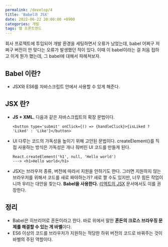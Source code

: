 ```yaml
---
permalink: /develop/4
title: 'Babel과 JSX'
date: 2022-06-22 20:00:00 +0900
categories: 개발
tags: 웹 프론트엔드
---
```


회사 프로젝트에 투입되어 개발 환경을 세팅하면서 오류가 났었는데, babel 어쩌구 저쩌구 버전이 안 맞다는 오류가 발생했던 적이 있다. 이때 이 babel이라는 걸 처음 접하고 이게 뭔가 했는데, 그 babel에 대해서 파헤쳐보자.

## Babel 이란?

- JSX와 ES6를 자바스크립트 안에서 사용할 수 있게 해준다.

## JSX 란?

- **JS + XML.** 다음과 같은 자바스크립트의 확장 문법이다.

  ```
  <button type='submit' onClick={() => {handleClick}>{isLiked ? 'Liked' : 'Like'}</button>
  ```

- UI 다루는 코드의 가독성을 높이기 위해 고안된 문법이다. createElement()를 직접 사용하는 방식은 가독성은 개나 줘버린 UI 코드를 만들게 된다.

  ```
  React.createElement('h1', null, 'Hello world')
  ---> <h1>Hello world</h1>
  ```

- JSX는 브라우저 종류, 버전에 따라서 지원을 안하기도 한다. 그러면 지원하지 않는 브라우저를 위해서 코드를 새로 짜야하는가? 새로 짤 수도 있지만, 너무 힘든 작업이니까 우리는 대안을 찾는다. **Babel을 사용한다.** [리액트의 JSX](https://ko.reactjs.org/docs/introducing-jsx.html) 문서에서도 이를 권장한다.

## 정리

- Babel은 히브리어로 혼돈이라고 한다. 바로 위에서 말한 **혼돈의 크로스 브라우징 문제를 해결할 수 있는 게 바벨**이다.
- ES6 이상의 코드를 브라우저가 지원하는 적당한 하위 버전의 코드로 바꿔주는 것이 바벨의 주된 역할이다.
